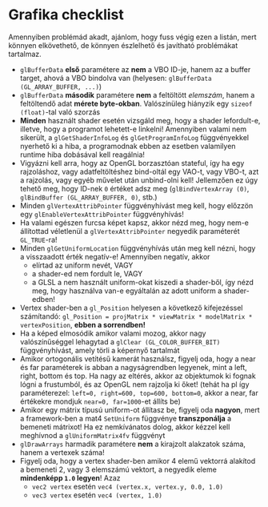 # Grafika checklist

Amennyiben problémád akadt, ajánlom, hogy fuss végig ezen a listán, mert könnyen
elkövethető, de könnyen észlelhető és javítható problémákat tartalmaz.

* `glBufferData` **első** paramétere az **nem** a VBO ID-je, hanem az a buffer
target, ahová a VBO bindolva van (helyesen: `glBufferData (GL_ARRAY_BUFFER, ...)`)
* `glBufferData` **második** paramétere **nem** a feltöltött _elemszám_, hanem
a feltöltendő adat **mérete byte-okban**. Valószínüleg hiányzik egy `sizeof (float)`-tal való szorzás
* **Minden** használt shader esetén vizsgáld meg, hogy a shader lefordult-e, illetve,
hogy a programot lehetett-e linkelni! Amennyiben valami nem sikerült, a 
`glGetShaderInfoLog` és `glGetProgramInfoLog` függvényekkel nyerhető ki a hiba, 
a programodnak ebben az esetben valamilyen runtime hiba dobásával kell reagálnia!
* Vigyázni kell arra, hogy az OpenGL borzasztóan stateful, így ha egy rajzoláshoz,
vagy adatfeltöltéshez bind-oltál egy VAO-t, vagy VBO-t, azt a rajzolás, vagy egyéb
művelet után unbind-olni kell! Jellemzően ez úgy tehető meg, hogy ID-nek `0` értéket
adsz meg (`glBindVertexArray (0)`, `glBindBuffer (GL_ARRAY_BUFFER, 0)`, stb.)
* Minden `glVertexAttribPointer` függvényhívást meg kell, hogy előzzön egy 
`glEnableVertexAttribPointer` függvényhívás!
* Ha valami egészen furcsa képet kapsz, akkor nézd meg, hogy nem-e állítottad 
véletlenül a `glVertexAttribPointer` negyedik paraméterét `GL_TRUE`-ra!
* Minden `glGetUniformLocation` függvényhívás után meg kell nézni, hogy a visszaadott 
érték negatív-e! Amennyiben negatív, akkor 
	* elírtad az uniform nevét, VAGY 
	* a shader-ed nem fordult le, VAGY
	* a GLSL a nem használt uniform-okat kiszedi a shader-ből, így nézd meg, hogy
	használva van-e egyáltalán az adott uniform a shader-edben!
* Vertex shader-ben a `gl_Position` helyesen a következő kifejezéssel számítandó: 
`gl_Position = projMatrix * viewMatrix * modelMatrix * vertexPosition`, **ebben a 
sorrendben!**
* Ha a képed elmosódik amikor valami mozog, akkor nagy valószínűséggel lehagytad a 
`glClear (GL_COLOR_BUFFER_BIT)` függvényhívást, amely törli a képernyő tartalmát
* Amikor ortogonális vetítésű kamerát használsz, figyelj oda, hogy a near és far 
paraméterek is abban a nagyságrendben legyenek, mint a left, right, bottom és top.
Ha nagy az eltérés, akkor az objektumok ki fognak lógni a frustumból, és az OpenGL
nem rajzolja ki őket! (tehát ha pl így paraméterezel: 
`left=0, right=600, top=600, bottom=0`, akkor a near, far értékekre mondjuk 
`near=0, far=1000`-et állíts be)
* Amikor egy mátrix típusú uniform-ot állítasz be, figyelj oda **nagyon**, mert a 
framework-ben a mat4 `SetUniform` függvénye **transzponálja** a bemeneti mátrixot!
Ha ez nemkívánatos dolog, akkor kézzel kell meghívnod a `glUniformMatrix4fv` függvényt
* `glDrawArrays` harmadik paramétere **nem** a kirajzolt alakzatok száma, hanem a 
vertexek száma!
* Figyelj oda, hogy a vertex shader-ben amikor 4 elemű vektorrá alakítod a bemeneti
2, vagy 3 elemszámú vektort, a negyedik eleme **mindenképp `1.0` legyen**! Azaz
	* `vec2 vertex` esetén `vec4 (vertex.x, vertex.y, 0.0, 1.0)`
	* `vec3 vertex` esetén `vec4 (vertex, 1.0)`
